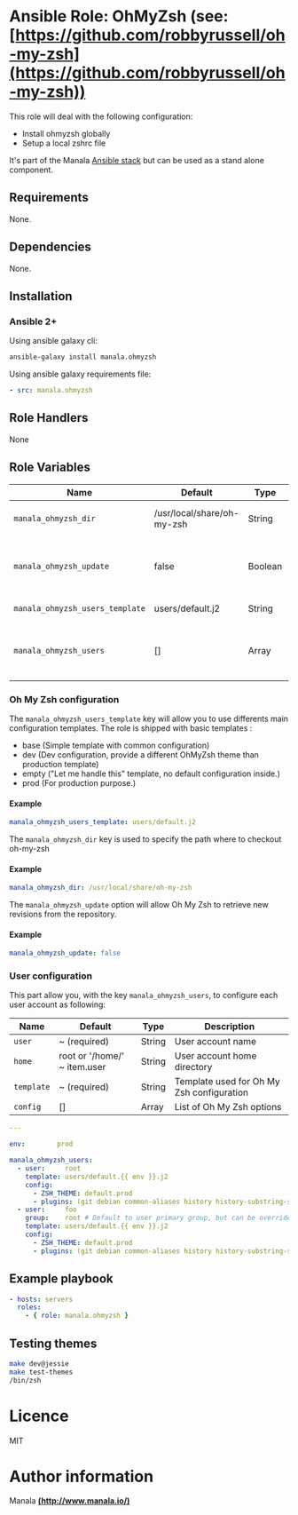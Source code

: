 # Ansible Role: OhMyZsh (see: [https://github.com/robbyrussell/oh-my-zsh](https://github.com/robbyrussell/oh-my-zsh))

This role will deal with the following configuration:
- Install ohmyzsh globally
- Setup a local zshrc file

It's part of the Manala <a href="http://www.manala.io" target="_blank">Ansible stack</a> but can be used as a stand alone component.

## Requirements

None.

## Dependencies

None.

## Installation

### Ansible 2+

Using ansible galaxy cli:

```bash
ansible-galaxy install manala.ohmyzsh
```

Using ansible galaxy requirements file:

```yaml
- src: manala.ohmyzsh
```

## Role Handlers

None

## Role Variables

| Name                            | Default                    | Type      |Description                                                      |
|-------------------------------- |--------------------------- |---------- |---------------------------------------------------------------- |
| `manala_ohmyzsh_dir`            | /usr/local/share/oh-my-zsh | String    | ohMyZsh installation directory                                  |
| `manala_ohmyzsh_update`         | false                      | Boolean   | Whether or not we should auto retrieve new revision of ohMyZsh  |
| `manala_ohmyzsh_users_template` | users/default.j2           | String    | User config template                                            |
| `manala_ohmyzsh_users`          | []                         | Array     | Collection of users with ohMyZsh custom configurations.         |

### Oh My Zsh configuration

The `manala_ohmyzsh_users_template` key will allow you to use differents main configuration templates. The role is shipped with basic templates :

- base (Simple template with common configuration)
- dev (Dev configuration, provide a different OhMyZsh theme than production template)
- empty ("Let me handle this" template, no default configuration inside.)
- prod (For production purpose.)

#### Example

```yaml
manala_ohmyzsh_users_template: users/default.j2
```

The `manala_ohmyzsh_dir` key is used to specify the path where to checkout oh-my-zsh

#### Example

```yaml
manala_ohmyzsh_dir: /usr/local/share/oh-my-zsh
```

The `manala_ohmyzsh_update` option will allow Oh My Zsh to retrieve new revisions from the repository.

#### Example

```yaml
manala_ohmyzsh_update: false
```

### User configuration

This part allow you, with the key `manala_ohmyzsh_users`, to configure each user account as following:

| Name      | Default                      | Type       | Description                               |
|-----------|----------------------------- |----------- |------------------------------------------ |
| `user`    | ~ (required)                 | String     | User account name                         |
| `home`    | root or '/home/' ~ item.user | String     | User account home directory               |
| `template`| ~ (required)                 | String     | Template used for Oh My Zsh configuration |
| `config`  | []                           | Array      | List of Oh My Zsh options                 |


```yaml
---

env:        prod

manala_ohmyzsh_users:
  - user:     root
    template: users/default.{{ env }}.j2
    config:
      - ZSH_THEME: default.prod
      - plugins: (git debian common-aliases history history-substring-search)
  - user:     foo
    group:    root # Default to user primary group, but can be overriden
    template: users/default.{{ env }}.j2
    config:
      - ZSH_THEME: default.prod
      - plugins: (git debian common-aliases history history-substring-search)
```

## Example playbook

```yaml
- hosts: servers
  roles:
    - { role: manala.ohmyzsh }
```

## Testing themes

```bash
make dev@jessie
make test-themes
/bin/zsh
```

# Licence

MIT

# Author information

Manala [**(http://www.manala.io/)**](http://www.manala.io)
